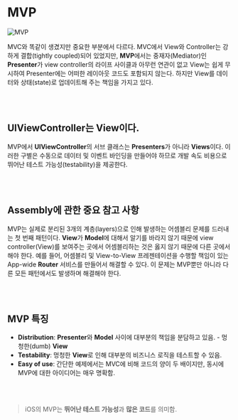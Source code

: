 # MVP

![MVP](https://user-images.githubusercontent.com/55693272/207990795-7c88c9a8-2524-4b5e-b401-4109f150b222.PNG)

MVC와 똑같이 생겼지만 중요한 부분에서 다르다. MVC에서 View와 Controller는 강하게 결합(tightly coupled)되어 있었지만, 
**MVP**에서는 중재자(Mediator)인 **Presenter**가 view controller의 라이프 사이클과 아무런 연관이 없고 View는 쉽게 무시하여 Presenter에는 어떠한 레이아웃 코드도 포함되지 않는다. 
하지만 View를 데이터와 상태(state)로 업데이트해 주는 책임을 가지고 있다.

<br></br>
## UIViewController는 View이다.
MVP에서 **UIViewController**의 서브 클래스는 **Presenters**가 아니라 **Views**이다. 
이러한 구별은 수동으로 데이터 및 이벤트 바인딩을 만들어야 하므로 개발 속도 비용으로 뛰어난 테스트 가능성(testability)을 제공한다.

<br></br>
## Assembly에 관한 중요 참고 사항
MVP는 실제로 분리된 3개의 계층(layers)으로 인해 발생하는 어셈블리 문제를 드러내는 첫 번째 패턴이다. 
**View**가 **Model**에 대해서 알기를 바라지 않기 때문에 view controller(View)를 보여주는 곳에서 어셈블리하는 것은 옳지 않기 때문에 다른 곳에서 해야 한다. 
예를 들어, 어셈블리 및 View-to-View 프레젠테이션을 수행할 책임이 있는 App-wide **Router** 서비스를 만들어서 해결할 수 있다. 
이 문제는 MVP뿐만 아니라 다른 모든 패턴에서도 발생하며 해결해야 한다.

<br></br>
## MVP 특징
- **Distribution**: **Presenter**와 **Model** 사이에 대부분의 책임을 분담하고 있음. - 멍청한(dumb) **View**
- **Testability**: 멍청한 **View**로 인해 대부분의 비즈니스 로직을 테스트할 수 있음.
- **Easy of use**: 간단한 예제에서는 MVC에 비해 코드의 양이 두 배이지만, 동시에 MVP에 대한 아이디어는 매우 명확함.

<br></br>
> iOS의 MVP는 **뛰어난 테스트 가능성**과 **많은 코드**를 의미함.
